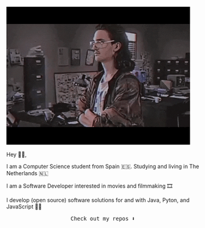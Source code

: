 ![image](https://github.com/pablobiedma/pablobiedma/blob/master/giphy.gif)



Hey 👋🏻,

I am a Computer Science student from Spain 🇪🇸. Studying and living in The Netherlands 🇳🇱

I am a Software Developer interested in movies and filmmaking 🎞️

I develop (open source) software solutions for and with Java, Pyton, and JavaScript 👨‍💻




<p align="center"><samp>
Check out my repos ⬇️  
  </samp>
</p>

